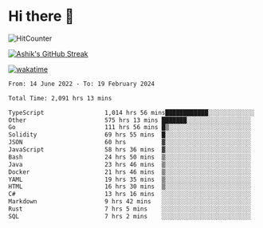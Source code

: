 # Hi there 👋

![HitCounter](https://hits.seeyoufarm.com/api/count/incr/badge.svg?url=https%3A%2F%2Fgithub.com%2Fashrhmn1212%2Fhit-counter)

<!-- ![Contribution Graph](https://github-readme-activity-graph.cyclic.app/graph?username=ashrhmn) -->


<!-- [![Top Langs](https://github-readme-stats.vercel.app/api/top-langs/?username=ashrhmn&layout=compact&theme=synthwave&langs_count=10&card_width=445)](https://github.com/anuraghazra/github-readme-stats) -->

[![Ashik's GitHub Streak](https://github-readme-streak-stats.herokuapp.com/?user=ashrhmn&theme=blood&fire=DD7F1C&background=151515&dates=9f9f9f&border=DD2727)](https://git.io/streak-stats)

<!-- ![Ashik's GitHub stats](https://github-readme-stats.vercel.app/api/?username=ashrhmn&show_icons=true&title_color=fff&icon_color=79ff97&text_color=9f9f9f&bg_color=151515) -->

[![wakatime](https://wakatime.com/badge/user/3df86613-ba63-4631-8e65-0ff18e7becad.svg)](https://wakatime.com/@3df86613-ba63-4631-8e65-0ff18e7becad)

<!--START_SECTION:waka-->

```txt
From: 14 June 2022 - To: 19 February 2024

Total Time: 2,091 hrs 13 mins

TypeScript                 1,014 hrs 56 mins████████████░░░░░░░░░░░░░   48.53 %
Other                      575 hrs 13 mins ███████░░░░░░░░░░░░░░░░░░   27.51 %
Go                         111 hrs 56 mins █▒░░░░░░░░░░░░░░░░░░░░░░░   05.35 %
Solidity                   69 hrs 55 mins  █░░░░░░░░░░░░░░░░░░░░░░░░   03.34 %
JSON                       60 hrs          ▓░░░░░░░░░░░░░░░░░░░░░░░░   02.87 %
JavaScript                 58 hrs 36 mins  ▓░░░░░░░░░░░░░░░░░░░░░░░░   02.80 %
Bash                       24 hrs 50 mins  ▒░░░░░░░░░░░░░░░░░░░░░░░░   01.19 %
Java                       23 hrs 46 mins  ▒░░░░░░░░░░░░░░░░░░░░░░░░   01.14 %
Docker                     21 hrs 46 mins  ▒░░░░░░░░░░░░░░░░░░░░░░░░   01.04 %
YAML                       19 hrs 35 mins  ▒░░░░░░░░░░░░░░░░░░░░░░░░   00.94 %
HTML                       16 hrs 30 mins  ▒░░░░░░░░░░░░░░░░░░░░░░░░   00.79 %
C#                         13 hrs 16 mins  ░░░░░░░░░░░░░░░░░░░░░░░░░   00.64 %
Markdown                   9 hrs 42 mins   ░░░░░░░░░░░░░░░░░░░░░░░░░   00.46 %
Rust                       7 hrs 5 mins    ░░░░░░░░░░░░░░░░░░░░░░░░░   00.34 %
SQL                        7 hrs 2 mins    ░░░░░░░░░░░░░░░░░░░░░░░░░   00.34 %
```

<!--END_SECTION:waka-->


<!--### Most Used Languages
<img src="https://wakatime.com/share/@ashrhmn/24ecb986-5bf8-4607-af7f-0aab08908d8c.png" />

### Favourite Tools
<img src="https://wakatime.com/share/@ashrhmn/f4e08015-f3bc-460a-9228-95a3ba11c604.png" />-->
